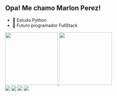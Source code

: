 ## Opa! Me chamo Marlon Perez!

- 🌱 Estudo Python
- 🚀 Futuro programador FullStack

<div>
  <a href="https://github.com/marlonperezpr">
  <img height="170em" src="https://github-readme-stats.vercel.app/api?username=marlonperezpr&show_icons=true&theme=dark&include_all_commits=true&count_private=true"/>    <img height="170em" src="https://github-readme-stats.vercel.app/api/top-langs/?username=marlonperezpr&layout=compact&langs_count=16&theme=dark"/>
</div>
<div>


<div>
  <a target="_blank"><img src="https://img.shields.io/badge/Python-3776AB?style=for-the-badge&logo=python&logoColor=white" target="_blank"></a>
     <a href="https://steamcommunity.com/profiles/76561199199100351/" target="_blank"><img src="https://img.shields.io/badge/Steam-000000?style=for-the-badge&logo=steam&logoColor=white" target="_blank"></a>
  <a target="_blank"><img src="https://img.shields.io/badge/Riot_Games-D32936?style=for-the-badge&logo=riot-games&logoColor=white" target="_blank"></a>
  <a href="https://www.instagram.com/_marlonperez/" target="_blank"><img src="https://img.shields.io/badge/-Instagram-%23E4405F?style=for-the-badge&logo=instagram&logoColor=white" target="_blank"></a>
   

</div>
